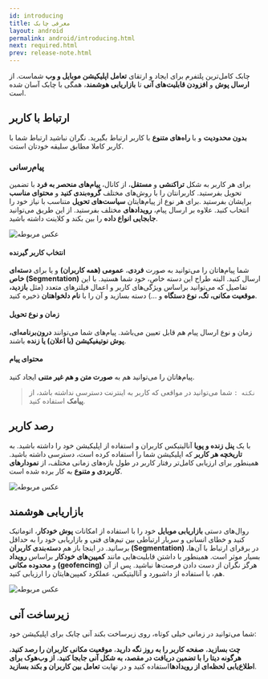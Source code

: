 ```yaml
---
id: introducing
title: معرفی چابک
layout: android
permalink: android/introducing.html
next: required.html
prev: release-note.html
---
```


چابک کامل‌ترین پلتفرم برای ایجاد و ارتقای **تعامل اپلیکیشن موبایل و وب** شماست. از **ارسال پوش** و **افزودن قابلیت‌های آنی** تا **بازاریابی هوشمند**، همگی با چابک آسان شده است.
## ارتباط با کاربر
**بدون محدودیت** و با **راه‌های متنوع** با کاربر ارتباط بگیرید. نگران نباشید ارتباط شما با کاربر کاملا مطابق سلیقه خودتان استت.

### پیام‌رسانی
برای هر کاربر به شکل **تراکنشی** و **مستقل**، از کانال، **پیام‌های منحصر به فرد** با تضمین تحویل بفرستید. کاربرانتان را با روش‌های مختلف **گروه‌بندی کنید** و **محتوای مناسب** برایشان بفرستید .برای هر نوع از پیام‌‌هایتان **سیاست‌های تحویل** متناسب با نیاز خود را انتخاب کنید. علاوه بر ارسال پیام، **رویدادهای** مختلف بفرستید. از این طریق ‌می‌توانید **جابجایی انواع داده** را بین بکند و کلاینت داشته باشید.

![عکس مربوطه](http://uupload.ir/files/l37a_relationship.png)

#### انتخاب کاربر گیرنده
شما پیام‌هاتان را می‌توانید  به صورت **فردی**، **عمومی (همه کاربران)** و یا برای **دسته‌ای خاص (Segmentation)** ارسال کنید. البته طراح این دسته خاص، خود شما هستید. با این تفاصیل که ‌می‌توانید براساس ویژگی‌های کاربر و اعمال فیلتر‌های متعدد (مثل **بازدید، موقعیت مکانی، تگ، نوع دستگاه** و ...) دسته بسازید و آن را با **نام دلخواهتان** ذخیره کنید.

#### زمان و نوع تحویل
زمان و نوع ارسال  پیام هم قابل تعیین می‌باشد. پیام‌های شما می‌توانند **درون‌برنامه‌ای، پوش نوتیفیکیشن (با اعلان) یا زنده** باشند. 

#### محتوای پیام
پیام‌هاتان را می‌توانید هم  به **صورت متن و هم غیر متنی** ایجاد کنید.

> `نکته :` شما می‌توانید در مواقعی که کاربر به اینترنت دسترسی نداشته باشد، از **پیامک** استفاده کنید.

## رصد کاربر
با یک **پنل زنده و پویا** آنالیتیکس کاربران و استفاده از اپلیکیشن خود را داشته باشید. به **تاریخچه هر کاربر** که اپلیکیشن شما را استفاده کرده است، دسترسی داشته باشید. همینطور برای ارزیابی کامل‌تر رفتار کاربر 
در طول بازه‌های زمانی مختلف، از **نمودار‌های کاربردی و متنوع**  به کار برده شده است.

![عکس مربوطه](http://uupload.ir/files/u8qh_dashboardaas.png)


## بازاریابی هوشمند
روال‌های دستی **بازاریابی موبایل** خود را با استفاده از امکانات **پوش خودکار**، اتوماتیک کنید و خطای انسانی و سربار ارتباطی بین تیم‌های فنی و بازاریابی خود را به حداقل برسانید. در اینجا باز هم **دسته‌بندی کاربران (Segmentation)** در برقرای ارتباط با آن‌ها، بسیار موثر است. همینطور با داشتن قابلیت‌هایی مانند **کمپین‌های خودکار** براساس **رویداد** و **محدوده مکانی (geofencing)** هرگز نگران از دست دادن فرصت‌ها نباشید. پس از آن هم، با استفاده از داشبورد و آنالیتیکس، عملکرد کمپین‌هایتان را ارزیابی کنید.

![عکس مربوطه](http://uupload.ir/files/bzjd_markting.png)


## زیرساخت آنی
شما می‌توانید در زمانی خیلی کوتاه، روی زیرساخت بکند آنی چابک برای اپلیکیشن خود:

**چت بسازید**، **صفحه‌ کاربر را به روز نگه ‌دارید**،
**موقعیت مکانی کاربران را رصد کنید**، **هرگونه دیتا را با تضمین دریافت در مقصد، به شکل آنی جا‌بجا کنید**، **از وب‌هوک برای اطلاع‌یابی لحظه‌ای از رویداد‌ها**استفاده کنید و در نهایت **تعامل بین کاربران و بکند بسازید**.


